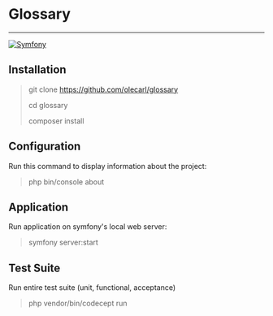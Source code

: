 # Glossary

---

[![Symfony](https://github.com/olecarl/glossary/actions/workflows/symfony.yml/badge.svg?branch=develop)](https://github.com/olecarl/glossary/actions/workflows/symfony.yml)

## Installation

> git clone https://github.com/olecarl/glossary
> 
> cd glossary
>
> composer install

## Configuration

Run this command to display information about the project:

> php bin/console about

## Application

Run application on symfony's local web server:
> symfony server:start

## Test Suite

Run entire test suite (unit, functional, acceptance)
> php vendor/bin/codecept run